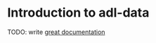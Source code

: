 # Introduction to adl-data

TODO: write [great documentation](http://jacobian.org/writing/what-to-write/)
